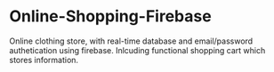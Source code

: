 # Online-Shopping-Firebase

Online clothing store, with real-time database and email/password authetication using firebase. 
Inlcuding functional shopping cart which stores information.
